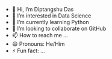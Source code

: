 - 👋 Hi, I’m Diptangshu Das
- 👀 I’m interested in Data Science
- 🌱 I’m currently learning Python
- 💞️ I’m looking to collaborate on GitHub
- 📫 How to reach me ...
- 😄 Pronouns: He/Him
- ⚡ Fun fact: ...

<!---
arkodas588/arkodas588 is a ✨ special ✨ repository because its `README.md` (this file) appears on your GitHub profile.
You can click the Preview link to take a look at your changes.
--->
